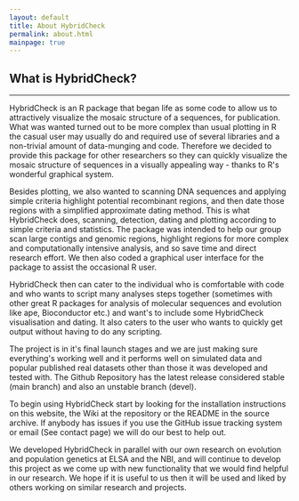 ```yaml
---
layout: default
title: About HybridCheck
permalink: about.html
mainpage: true
---
```


What is HybridCheck? 
----------------

---
 
HybridCheck is an R package that began life as some code to allow us to attractively visualize the mosaic structure of a sequences, for publication.<br>
What was wanted turned out to be more complex than usual plotting in R the casual user may usually do and required use of several libraries and a non-trivial amount of data-munging and code.
Therefore we decided to provide this package for other researchers so they can quickly visualize the mosaic structure of sequences in a visually appealing way - thanks to R's wonderful graphical system.

Besides plotting, we also wanted to scanning DNA sequences and applying simple criteria highlight potential recombinant regions, and then date those regions with a simplified approximate dating method. This is what HybridCheck does, scanning, detection, dating and plotting according to simple criteria and statistics. The package was intended to help our group scan large contigs and genomic regions, highlight regions for more complex and computationally intensive analysis, and so save time and direct research effort. We then also coded a graphical user interface for the package to assist the occasional R user.

HybridCheck then can cater to the individual who is comfortable with code and who wants to script many analyses steps together (sometimes with other great R packages for analysis of molecular sequences and evolution like ape, Bioconductor etc.) and want's to include some HybridCheck visualisation and dating. It also caters to the user who wants to quickly get output without having to do any scripting.

The project is in it's final launch stages and we are just making sure everything's working well and it performs well on simulated data and popular published real datasets other than those it was developed and tested with. The Github Repository has the latest release considered stable (main branch) and also an unstable branch (devel).

To begin using HybridCheck start by looking for the installation instructions on this website, the Wiki at the repository or the README in the source archive. If anybody has issues if you use the GitHub issue tracking system or email (See contact page) we will do our best to help out.

We developed HybridCheck in parallel with our own research on evolution and population genetics at ELSA and the NBI, and will continue to develop this project as we come up with new functionality that we would find helpful in our research. We hope if it is useful to us then it will be used and liked by others working on similar research and projects.


